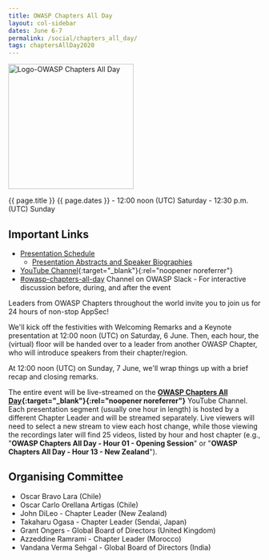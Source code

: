 ```yaml
---
title: OWASP Chapters All Day
layout: col-sidebar
dates: June 6-7
permalink: /social/chapters_all_day/
tags: chaptersAllDay2020
---
```


<img src="/www-community/pages/social/chapters_all_day/assets/images/Logo-Chapters_All_Day-Transparent.jpg" style="width: 250px; height: 250px;" alt="Logo-OWASP Chapters All Day" />

{{ page.title }}
{{ page.dates }} - 12:00 noon (UTC) Saturday - 12:30 p.m. (UTC) Sunday

## Important Links

- [Presentation Schedule](/www-community/pages/social/chapters_all_day/schedule/)
  - [Presentation Abstracts and Speaker Biographies](/www-community/pages/social/chapters_all_day/speakers/)
- [YouTube Channel](https://www.youtube.com/channel/UCJNkJT42qFOBdnD8pCpelrw/videos?view=2&flow=grid&live_view=502){:target="\_blank"}{:rel="noopener noreferrer"}
- [#owasp-chapters-all-day](https://owasp.slack.com/archives/C0119CL6AN4) Channel on OWASP Slack - For interactive discussion before, during, and after the event

Leaders from OWASP Chapters throughout the world invite you to join us for 24 hours of non-stop AppSec!

We'll kick off the festivities with Welcoming Remarks and a Keynote presentation at 12:00 noon (UTC) on Saturday, 6 June. Then, each hour, the (virtual) floor will be handed over to a leader from another OWASP Chapter, who will introduce speakers from their chapter/region.

At 12:00 noon (UTC) on Sunday, 7 June, we'll wrap things up with a brief recap and closing remarks.

The entire event will be live-streamed on the **[OWASP Chapters All Day](https://www.youtube.com/channel/UCJNkJT42qFOBdnD8pCpelrw/videos?view=2&flow=grid&live_view=502){:target="\_blank"}{:rel="noopener noreferrer"}** YouTube Channel. Each presentation segment (usually one hour in length) is hosted by a different Chapter Leader and will be streamed separately. Live viewers will need to select a new stream to view each host change, while those viewing the recordings later will find 25 videos, listed by hour and host chapter (e.g., "**OWASP Chapters All Day - Hour 01 - Opening Session**" or "**OWASP Chapters All Day - Hour 13 - New Zealand**").

## Organising Committee

- Oscar Bravo Lara (Chile)
- Oscar Carlo Orellana Artigas (Chile)
- John DiLeo - Chapter Leader (New Zealand)
- Takaharu Ogasa - Chapter Leader (Sendai, Japan)
- Grant Ongers - Global Board of Directors (United Kingdom)
- Azzeddine Ramrami - Chapter Leader (Morocco)
- Vandana Verma Sehgal - Global Board of Directors (India)

